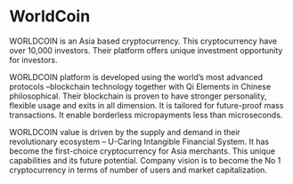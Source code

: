 # WorldCoin

WORLDCOIN is an Asia based cryptocurrency. This cryptocurrency have over 10,000 investors. Their platform offers unique investment opportunity for investors.

WORLDCOIN platform is developed using the world’s most advanced protocols –blockchain technology together with Qi Elements in Chinese philosophical. Their blockchain is proven to have stronger personality, flexible usage and exits in all dimension. It is tailored for future-proof mass transactions. It enable borderless micropayments less than microseconds.

WORLDCOIN value is driven by the supply and demand in their revolutionary ecosystem – U-Caring Intangible Financial System. It has become the first-choice cryptocurrency for Asia merchants. This unique capabilities and its future potential. Company vision is to become the No 1 cryptocurrency in terms of number of users and market capitalization.
